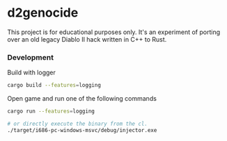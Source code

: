 # d2genocide

This project is for educational purposes only. It's an experiment of porting over an old legacy Diablo II hack written in C++ to Rust.

### Development

Build with logger

```bash
cargo build --features=logging
```

Open game and run one of the following commands

```bash
cargo run --features=logging

# or directly execute the binary from the cl.
./target/i686-pc-windows-msvc/debug/injector.exe
```
